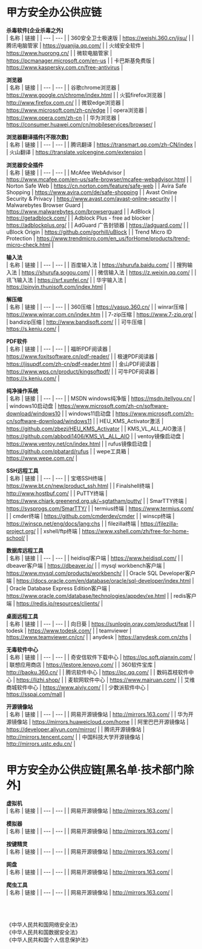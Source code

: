 # 甲方安全办公供应链

**杀毒软件[企业杀毒之外]**<br />
| 名称 | 链接 |
| --- | --- |
| 360安全卫士极速版 | https://weishi.360.cn/jisu/ |
| 腾讯电脑管家 | https://guanjia.qq.com/ |
| 火绒安全软件 | https://www.huorong.cn/ |
| 微软电脑管家 | https://pcmanager.microsoft.com/en-us |
| 卡巴斯基免费版 | https://www.kaspersky.com.cn/free-antivirus |

**浏览器**<br />
| 名称 | 链接 |
| --- | --- |
| 谷歌chrome浏览器 | https://www.google.cn/chrome/index.html |
| 火狐firefox浏览器 | http://www.firefox.com.cn/ |
| 微软edge浏览器 | https://www.microsoft.com/zh-cn/edge |
| opera浏览器 | https://www.opera.com/zh-cn |
| 华为浏览器 | https://consumer.huawei.com/cn/mobileservices/browser/ |

**浏览器翻译插件[不限次数]**<br />
| 名称 | 链接 |
| --- | --- |
| 腾讯翻译 | https://transmart.qq.com/zh-CN/index |
| 火山翻译 | https://translate.volcengine.com/extension |

**浏览器安全插件**<br />
| 名称 | 链接 |
| --- | --- |
| McAfee WebAdvisor | https://www.mcafee.com/en-us/safe-browser/mcafee-webadvisor.html |
| Norton Safe Web | https://cn.norton.com/feature/safe-web |
| Avira Safe Shopping | https://www.avira.com/de/safe-shopping |
| Avast Online Security & Privacy | https://www.avast.com/avast-online-security |
| Malwarebytes Browser Guard | https://www.malwarebytes.com/browserguard |
| AdBlock | https://getadblock.com/ |
| Adblock Plus - free ad blocker | https://adblockplus.org/ |
| AdGuard 广告封锁器 | https://adguard.com/ |
| uBlock Origin | https://github.com/gorhill/uBlock |
| Trend Micro ID Protection | https://www.trendmicro.com/en_us/forHome/products/trend-micro-check.html |

**输入法**<br />
| 名称 | 链接 |
| --- | --- |
| 百度输入法 | https://shurufa.baidu.com/ |
| 搜狗输入法 | https://shurufa.sogou.com/ |
| 微信输入法 | https://z.weixin.qq.com/ |
| 讯飞输入法 | https://srf.xunfei.cn/ |
| 华宇输入法 | https://pinyin.thunisoft.com/index.html |

**解压缩**<br />
| 名称 | 链接 |
| --- | --- |
| 360压缩 | https://yasuo.360.cn/ |
| winrar压缩 | https://www.winrar.com.cn/index.htm |
| 7-zip压缩 | https://www.7-zip.org/ |
| bandizip压缩 | http://www.bandisoft.com/ |
| 可牛压缩 | https://s.keniu.com/ |

**PDF软件**<br />
| 名称 | 链接 |
| --- | --- |
| 福昕PDF阅读器 | https://www.foxitsoftware.cn/pdf-reader/ |
| 极速PDF阅读器 | https://jisupdf.com/zh-cn/pdf-reader.html |
| 金山PDF阅读器 | https://www.wps.cn/product/kingsoftpdf/ |
| 可牛PDF阅读器 | https://s.keniu.com/  |

**纯净操作系统**<br />
| 名称 | 链接 |
| --- | --- |
| MSDN windows纯净版 | https://msdn.itellyou.cn/ |
| windows10启动盘 | https://www.microsoft.com/zh-cn/software-download/windows10 |
| windows11启动盘 | https://www.microsoft.com/zh-cn/software-download/windows11 |
| HEU_KMS_Activator激活 | https://github.com/zbezj/HEU_KMS_Activator |
| KMS_VL_ALL_AIO激活 | https://github.com/abbodi1406/KMS_VL_ALL_AIO  |
| ventoy镜像启动盘 | https://www.ventoy.net/cn/index.html |
| rufus镜像启动盘 | https://github.com/pbatard/rufus |
| wepe工具箱 | https://www.wepe.com.cn/ |

**SSH远程工具**<br />
| 名称 | 链接 |
| --- | --- |
| 宝塔SSH终端 | https://www.bt.cn/new/product_ssh.html |
| Finalshell终端 | http://www.hostbuf.com/ |
| PuTTY终端 | https://www.chiark.greenend.org.uk/~sgtatham/putty/ |
| SmarTTY终端 | https://sysprogs.com/SmarTTY/  |
| termius终端 | https://www.termius.com/  |
| cmder终端 | https://github.com/cmderdev/cmder  |
| winscp终端 | https://winscp.net/eng/docs/lang:chs  |
| filezilla终端 | https://filezilla-project.org/  |
| xshell/ftp终端 | https://www.xshell.com/zh/free-for-home-school/  |

**数据库远程工具**<br />
| 名称 | 链接 |
| --- | --- |
| heidisql客户端 | https://www.heidisql.com/ |
| dbeaver客户端 | https://dbeaver.io/ |
| mysql workbench客户端 | https://www.mysql.com/products/workbench/ |
| Oracle SQL Developer客户端 | https://docs.oracle.com/en/database/oracle/sql-developer/index.html  |
| Oracle Database Express Edition客户端 | https://www.oracle.com/database/technologies/appdev/xe.html |
| redis客户端 | https://redis.io/resources/clients/ |

**桌面远程工具**<br />
| 名称 | 链接 |
| --- | --- |
| 向日葵 | https://sunlogin.oray.com/product/feat |
| todesk | https://www.todesk.com/ |
| teamviewer | https://www.teamviewer.cn/cn/ |
| anydesk | https://anydesk.com.cn/zhs  |

**无毒软件中心**<br />
| 名称 | 链接 |
| --- | --- |
| 奇安信软件下载中心 | https://pc.soft.qianxin.com/ |
| 联想应用商店 | https://lestore.lenovo.com/ |
| 360软件宝库 | http://baoku.360.cn/ |
| 腾讯软件中心 | https://pc.qq.com/  |
| 数码荔枝软件中心 | https://lizhi.shop/  |
| 麦软网软件中心 | https://www.mairuan.com/  |
| 艾维商城软件中心 | https://www.aiviy.com/  |
| 少数派软件中心 | https://sspai.com/mall  |

**开源镜像站**<br />
| 名称 | 链接 |
| --- | --- |
| 网易开源镜像站 | http://mirrors.163.com/ |
| 华为开源镜像站 | https://mirrors.huaweicloud.com/home |
| 阿里巴巴开源镜像站 | https://developer.aliyun.com/mirror/ |
| 腾讯开源镜像站 | http://mirrors.tencent.com/  |
| 中国科技大学开源镜像站 | http://mirrors.ustc.edu.cn/  |

# 甲方安全办公供应链[黑名单·技术部门除外]

**虚拟机**<br />
| 名称 | 链接 |
| --- | --- |
| 网易开源镜像站 | http://mirrors.163.com/ |

**模拟器**<br />
| 名称 | 链接 |
| --- | --- |
| 网易开源镜像站 | http://mirrors.163.com/ |

**按键精灵**<br />
| 名称 | 链接 |
| --- | --- |
| 网易开源镜像站 | http://mirrors.163.com/ |

**网盘**<br />
| 名称 | 链接 |
| --- | --- |
| 网易开源镜像站 | http://mirrors.163.com/ |

**爬虫工具**<br />
| 名称 | 链接 |
| --- | --- |
| 网易开源镜像站 | http://mirrors.163.com/ |


<br />
<br />
<br />
《中华人民共和国网络安全法》<br />
《中华人民共和国数据安全法》<br />
《中华人民共和国个人信息保护法》<br />
